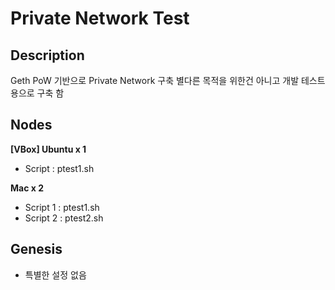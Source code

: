 # Private Network Test
## Description
Geth PoW 기반으로 Private Network 구축
별다른 목적을 위한건 아니고 개발 테스트용으로 구축 함

## Nodes
**[VBox] Ubuntu x 1**
 - Script : ptest1.sh

**Mac x 2**
 - Script 1 : ptest1.sh
 - Script 2 : ptest2.sh

## Genesis
  - 특별한 설정 없음
 
